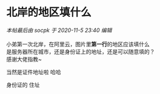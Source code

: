 # 北岸的地区填什么


<i class="pstatus"> 本帖最后由 socpk 于 2020-11-5 23:40 编辑 </i><br />
<br />
<img id="aimg_kT5zk" onclick="zoom(this, this.src, 0, 0, 0)" class="zoom" src="https://img.maocdn.cn/img/2020/11/05/WQ2JNWRFBK00BPMI6YSW.png" onmouseover="img_onmouseoverfunc(this)" onload="thumbImg(this)" border="0" alt="" /><br />
小弟第一次北岸，在阿里云，图片里<strong>第一行</strong>的地区应该填什么<br />
是服务器所在城市，还是身份证上的地址，还是可以随意填的？<br />
感谢大佬指教~<img id="aimg_InNwk" onclick="zoom(this, this.src, 0, 0, 0)" class="zoom" src="https://cdn.jsdelivr.net/gh/hishis/forum-master/public/images/patch.gif" onmouseover="img_onmouseoverfunc(this)" onload="thumbImg(this)" border="0" alt="" />

当然是证件地址啦 哈哈

身份证的 住址<img id="aimg_k7CX8" onclick="zoom(this, this.src, 0, 0, 0)" class="zoom" src="https://cdn.jsdelivr.net/gh/hishis/forum-master/public/images/patch.gif" onmouseover="img_onmouseoverfunc(this)" onload="thumbImg(this)" border="0" alt="" />
